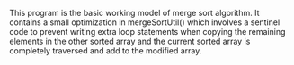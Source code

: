 This program is the basic working model of merge sort algorithm. It contains a small optimization in mergeSortUtil() which involves a sentinel code to prevent writing extra loop statements when copying the remaining elements in the other sorted array and the current sorted array is completely traversed and add to the modified array.
